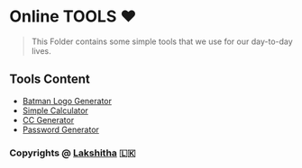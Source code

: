 # Online TOOLS ❤️

> This Folder contains some simple tools that we use for our day-to-day lives.

## Tools Content

* [Batman Logo Generator](https://lakshitha.sbs/tools/batlogo)
* [Simple Calculator](https://lakshitha.sbs/tools/calculator)
* [CC Generator](https://lakshitha.sbs/tools/ccgen)
* [Password Generator](https://lakshitha.sbs/tools/password-gen)

### Copyrights @ [Lakshitha](https://lakshitha.sbs) 🇱🇰
